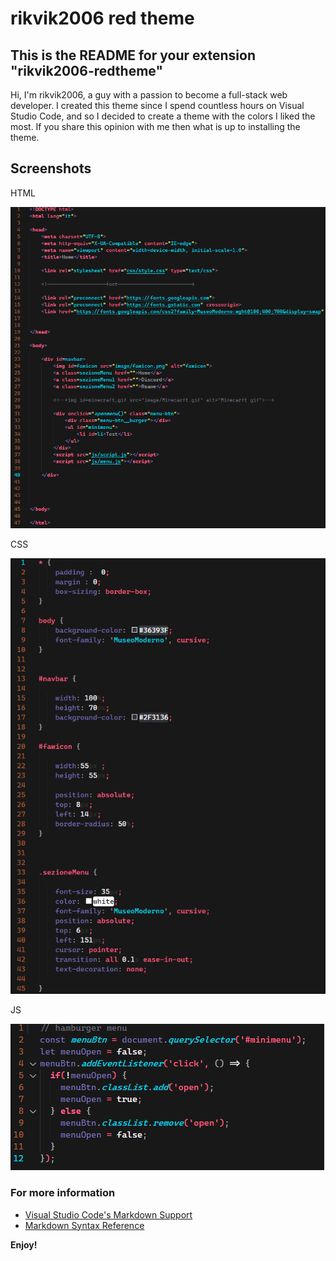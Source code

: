 # rikvik2006 red theme

## This is the README for your extension "rikvik2006-redtheme"

Hi, I'm rikvik2006, a guy with a passion to become a full-stack web developer.
I created this theme since I spend countless hours on Visual Studio Code, and so I decided to create a theme with the colors I liked the most.
If you share this opinion with me then what is up to installing the theme.

## Screenshots

HTML

![HTML](https://raw.githubusercontent.com/rikvik2006/rikvik2006-RedTheme-VsCode/master/img/html.png)

CSS

![css](https://raw.githubusercontent.com/rikvik2006/rikvik2006-RedTheme-VsCode/master/img/css.png)

JS

![js](https://raw.githubusercontent.com/rikvik2006/rikvik2006-RedTheme-VsCode/master/img/js.png)

### For more information

* [Visual Studio Code's Markdown Support](http://code.visualstudio.com/docs/languages/markdown)
* [Markdown Syntax Reference](https://help.github.com/articles/markdown-basics/)

**Enjoy!**
